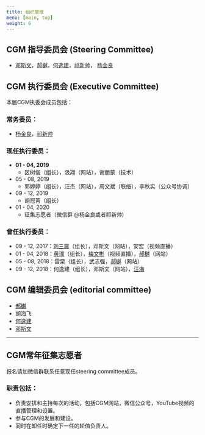 ```yaml
---
title: 组织管理
menu: [main, top]
weight: 6
---
```


## CGM 指导委员会 (Steering Committee)
- [邓斯文](http://plantandmicrobiology.berkeley.edu/profile/sdeng)，[郝樾](https://yueyvettehao.github.io/)，[何逸建](https://www.linkedin.com/in/yijian-he-72a7548b)，[祁新帅](http://xinshuaiqi.weebly.com/)， [杨金良](http://jyanglab.com/)

## CGM 执行委员会 (Executive Committee)

本届CGM执委会成员包括：

### 常务委员：
- [杨金良](http://jyanglab.com/)，[祁新帅](http://xinshuaiqi.weebly.com/)

### 现任执行委员：
- **01 - 04, 2019**
  - 区树俊（组长），汲翔（网站），谢丽蒙（技术）
- 05 - 08, 2019
  - 郭婷婷（组长），汪杰（网站），周文斌（联络），李秋实（公众号协调）
- 09 - 12, 2019
  - 胡冠菁（组长）
- 01 - 04, 2020
  - 征集志愿者（微信群 @杨金良或者祁新帅)

### 曾任执行委员：  
- 09 - 12, 2017：[刘三震](http://plantgenomics.ksu.edu/liulab)（组长），邓斯文（网站），安宏（视频直播）
- 01 - 04, 2018：[黄璞](https://scholar.google.com/citations?user=r5cGFI8AAAAJ&hl=en)（组长），[梅文彬](https://wenbinmei.github.io/)（视频直播），[郝樾](https://yueyvettehao.github.io/)（网站）
- 05 - 08, 2018：雷栗（组长），武志强，[郝樾](https://yueyvettehao.github.io/)（网站）
- 09 - 12, 2018：何逸建（组长），邓斯文（网站），[汪海](https://tangscholars.ciifad.cornell.edu/people/hai-wang/)


## CGM 编辑委员会 (editorial committee)
- [郝樾](https://yueyvettehao.github.io/)
- 胡海飞
- [何逸建](https://www.linkedin.com/in/yijian-he-72a7548b)
- [邓斯文](http://plantandmicrobiology.berkeley.edu/profile/sdeng)

------------------

## CGM常年征集志愿者 

报名请加微信群联系任意现任steering committee成员。

### 职责包括：
- 负责安排和主持每次的活动，包括CGM网站，微信公众号，YouTube视频的直播管理和设置。
- 参与CGM的发展和建设。
- 同时在卸任时确定下一任的轮值负责人。

